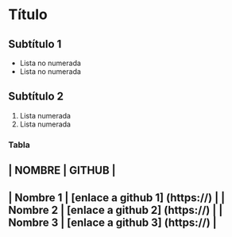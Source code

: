 # Título

## Subtítulo 1

- Lista no numerada
- Lista no numerada

## Subtítulo 2

1. Lista numerada
1. Lista numerada

### Tabla

|  NOMBRE  |           GITHUB               |
---------------------------------------------
| Nombre 1 | [enlace a github 1] (https://) |
| Nombre 2 | [enlace a github 2] (https://) |
| Nombre 3 | [enlace a github 3] (https://) |
---------------------------------------------

